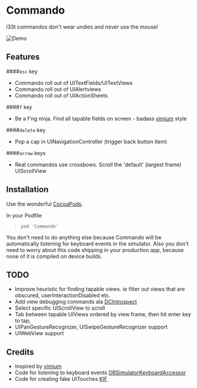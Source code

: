 # Commando

l33t commandos don't wear undies and never use the mouse!

![Demo](https://github.com/cloudkite/Commando/raw/master/demo.gif)

## Features
####`esc` key
- Commando roll out of UITextFields/UITextViews
- Commando roll out of UIAlertviews
- Commando roll out of UIActionSheets

####`f` key
- Be a f'ng ninja. Find all tapable fields on screen - badass [vimium](http://vimium.github.io/) style

####`delete` key
- Pop a cap in UINavigationController (trigger back button item)

####`arrow` keys
- Real commandos use crossbows. Scroll the 'default' (largest frame) UIScrollView

## Installation
Use the wonderful [CocoaPods](http://github.com/CocoaPods/CocoaPods).

In your Podfile
>`pod 'Commando'`

You don't need to do anything else because Commando will be automatically listening for keyboard events in the simulator.
Also you don't need to worry about this code shipping in your production app, because none of it is compiled on device builds.

## TODO
- Improve heuristic for finding tapable views. ie filter out views that are obscured, userInteractionDisabled etc.
- Add view debugging commands ala [DCIntrospect](https://github.com/logicreative/DCIntrospect-ARC)
- Select specific UIScrollView to scroll
- Tab between tapable UIViews ordered by view frame, then hit enter key to tap,
- UIPanGestureRecognizer, UISwipeGestureRecognizer support
- UIWebView support

## Credits
- Inspired by [vimium](http://vimium.github.io/)
- Code for listening to keyboard events [ORSimulatorKeyboardAccessor](https://github.com/orta/ORSimulatorKeyboardAccessor)
- Code for creating fake UITouches [KIF](https://github.com/kif-framework/KIF)
